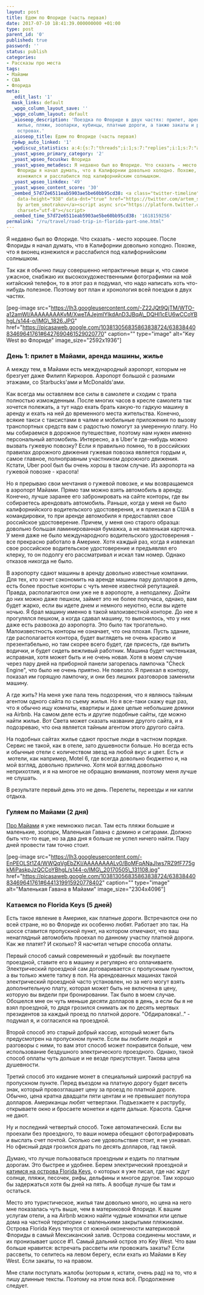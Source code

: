 ```yaml
---
layout: post
title: Едем по Флориде (часть первая)
date: 2017-07-10 18:41:39.000000000 +01:00
type: post
parent_id: '0'
published: true
password: ''
status: publish
categories:
- Рассказы про места
tags:
- Майами
- США
- Флорида
meta:
  _edit_last: '1'
  mask_links: default
  _wpgo_column_layout_save: ''
  _wpgo_column_layout: default
  _aioseop_description: 'Поездка по Флориде в двух частях: прилет, аренда машины,
    жилье, пляжи, зоопарки, кубинцы, платные дороги, а также закаты и рассветы на
    островах.'
  _aioseop_title: Едем по Флориде (часть первая)
  rp4wp_auto_linked: '1'
  _wpdiscuz_statistics: a:4:{s:7:"threads";i:1;s:7:"replies";i:1;s:7:"authors";i:2;s:14:"recent_authors";a:2:{i:0;O:8:"stdClass":3:{s:20:"comment_author_email";s:25:"artem.smotrakov@gmail.com";s:14:"comment_author";s:5:"artem";s:7:"user_id";s:1:"1";}i:1;O:8:"stdClass":3:{s:20:"comment_author_email";s:19:"M-m-miracle@mail.ru";s:14:"comment_author";s:14:"Надежда";s:7:"user_id";s:1:"0";}}}
  _yoast_wpseo_primary_category: '2'
  _yoast_wpseo_focuskw: Флорида
  _yoast_wpseo_metadesc: Я недавно был во Флориде. Что сказать - место хорошее. После
    Флориды я начал думать, что в Калифорнии довольно холодно. Похоже, что я вконец
    изнежился и расслабился под калифорнийским солнышком.
  _yoast_wpseo_linkdex: '49'
  _yoast_wpseo_content_score: '30'
  _oembed_57d72e6511eab5903ae5be60bb95cd38: <a class="twitter-timeline" data-width="625"
    data-height="938" data-dnt="true" href="https://twitter.com/artem_smotrakov?ref_src=twsrc%5Etfw">Tweets
    by artem_smotrakov</a><script async src="https://platform.twitter.com/widgets.js"
    charset="utf-8"></script>
  _oembed_time_57d72e6511eab5903ae5be60bb95cd38: '1618159256'
permalink: "/ru/travel/road-trip-in-florida-part-one.html"
---
```

Я недавно был во Флориде. Что сказать - место хорошее. После Флориды я начал думать, что в Калифорнии довольно холодно. Похоже, что я вконец изнежился и расслабился под калифорнийским солнышком.

Так как я обычно пишу совершенно непрактичные вещи и, что самое ужасное, снабжаю их высокохудожественными фотографиями на мой китайский телефон, то в этот раз я подумал, что надо написать хоть что-нибудь полезное. Поэтому вот план и хронология всей поездки в двух частях.

[peg-image src="https://lh3.googleusercontent.com/-Z22JQt9QjTM/WTO-a12amWI/AAAAAAAAKyM/XweTAJejmIYlkdAnD3JBqA\_DQHI1cEU6wCCoYBhgL/s144-o/IMG\_1826.JPG" href="https://picasaweb.google.com/103813056835863838724/6383844083469641761#6427690461529020770" caption="" type="image" alt="Key West во Флориде" image\_size="2592x1936"]  
<!--more-->

### День 1: прилет в Майами, аренда машины, жилье

А между тем, в Майами есть международный аэропорт, которым не брезгует даже Филипп Киркоров. Аэропорт большой с разными этажами, со Starbucks'ами и McDonalds'ами.

Как всегда мы оставляем все силы в самолете и сходим с трапа полностью изможденным. После многих часов в кресле самолета так хочется полежать, а тут надо ехать брать какую-то гадкую машину в аренду и ехать на ней до временного места жительства. Конечно, всякие такси с таксистами в чалме и мобильные приложения по вызову транспортных средств вам с радостью помогут за умеренную плату. Но мы собираемся в дорожное путешествие, поэтому нам нужен именно персональный автомобиль. Интересно, а в Uber'е где-нибудь можно вызвать гужевую повозку? Если я правильно помню, то в российских правилах дорожного движения гужевая повозка является гордым и, самое главное, полноправным участником дорожного движения. Кстати, Uber pool был бы очень хорош в таком случае. Из аэропорта на гужевой повозке - красота!

Но я прерываю свои мечтания о гужевой повозке, и мы возвращаемся в аэропорт Майами. Прямо там можно взять автомобиль в аренду. Конечно, лучше заранее его забронировать на сайте конторы, где вы собираетесь арендовать автомобиль. Раньше, когда у меня не было калифорнийского водительского удостоверения, и я приезжал в США в командировки, то при аренде автомобиля я предоставлял свое российское удостоверение. Причем, у меня оно старого образца: довольно большая ламинированная бумажка, а не маленькая карточка. У меня даже не было международного водительского удостоверения - все прекрасно работало в Америке. Хотя каждый раз, когда я извлекал свое российское водительское удостоверение и предъявлял его клерку, то он подолгу его рассматривал и искал там номер. Однако отказов никогда не было.

В аэропорту сдают машины в аренду довольно известные компании. Для тех, кто хочет сэкономить на аренде машины пару долларов в день, есть более простые конторы с чуть менее известной репутацией. Правда, располагаются они уже не в аэропорте, а неподалеку. Дойти до них можно даже пешком, займет это не более получаса, однако, вам будет жарко, если вы идете днем и немного неуютно, если вы идете ночью. Я брал машину именно в такой малоизвестной конторе. До нее я прогулялся пешком, а когда сдавал машину, то выяснилось, что у них даже есть развозка до аэропорта. Это было так трогательно. Малоизвестность конторы не означает, что она плохая. Пусть здание, где располагается контора, будет выглядеть не очень красиво и презентабельно, но там скорее всего будет, где присесть, где выпить водички, и будет сидеть вежливый работник. Машина будет чистенькая, исправная, хотя может быть и не очень новая. Хотя в моем случае через пару дней на приборной панели загорелась лампочка "Check Engine", что было не очень приятно. Не повезло. Я приехал в контору, показал им горящую лампочку, и они без лишних разговоров заменили машину.

А где жить? На меня уже пала тень подозрения, что я являюсь тайным агентом одного сайта по съему жилья. Но я все-таки скажу еще раз, что я обычно ищу комнаты, квартиры и даже целые небольшие домики на Airbnb. На самом деле есть и другие подобные сайты, где можно найти жилье. Вот Света может сказать название другого сайта, и я подозреваю, что она является тайным агентом этого другого сайта.

На подобных сайтах жилье сдают простые люди в частном порядке. Сервис не такой, как в отеле, зато душевности больше. Но всегда есть и обычные отели с количеством звезд на любой вкус и цвет. Есть и &nbsp;мотели, как например, Мotel 6, где всегда довольно бюджетно и, на мой взгляд, довольно прилично. Хотя мой взгляд довольно неприхотлив, и я на многое не обращаю внимания, поэтому меня лучше не слушать.

В результате первый день это не день. Перелеты, переезды и ни капли отдыха.

### Гуляем по Майами (2 дня)

[Про Майами](/travel/miami.html) я уже немножко писал. Там есть пляжи большие и маленькие, зоопарк, Маленькая Гавана с домино и сигарами. Должно быть что-то еще, но за два дня я больше не успел ничего найти. Пару дней провести там точно стоит.

[peg-image src="https://lh3.googleusercontent.com/-EnPEOLSt1Z4/WWQqVgEbZKI/AAAAAAAALv0/BoMFqANaJIws7RZ9fF775gkMiPaskpJzQCCoYBhgL/s144-o/IMG\_20170505\_131108.jpg" href="https://picasaweb.google.com/103813056835863838724/6383844083469641761#6441319915920778402" caption="" type="image" alt="Маленькая Гавана в Майами" image\_size="2304x4096"]

### Катаемся по Florida&nbsp;Keys (5 дней)

Есть такое явление в Америке, как платные дороги. Встречаются они по всей стране, но во Флориде их особенно любят. Работает это так. На шоссе ставится пропускной пункт, на котором отмечают, что ваш ненаглядный автомобиль проехал по данному участку платной дороги. Как же платят? И сколько? Я насчитал четыре способа оплаты.

Первый способ самый современный и удобный: вы покупаете проездной, ставите его в машину и регулярно его оплачиваете. Электрический проездной сам договаривается с пропускным пунктом, а вы только жмете тапку в пол. На арендованных машинах такой электрический проездной часто установлен, но за него могут взять дополнительную плату, которая может быть не включена в цену, которую вы видели при бронировании. Так было в моем случае. Обошелся мне он чуть меньше десяти долларов в день, а если бы я не взял проездной, то дядя грозился снимать аж по десять мертвых президентов за каждый проезд по платной дороге. "Обдираловка!.." - подумал я, и согласился на проездной.

Второй способ это старый добрый кассир, который может быть предусмотрен на пропускном пункте. Если вы любите людей и разговоры с ними, то вам этот способ может понравится больше, чем использование бездушного электрического проездного. Однако, такой способ оплаты чуть дольше и не везде присутствует. Такова цена душевности.

Третий способ это кидание монет в специальный широкий раструб на пропускном пункте. Перед въездом на платную дорогу будет висеть знак, который провозглашает цену за проезд по платной дороге. Обычно, цена кратна двадцати пяти центам и не превышает полутора долларов. Американцы любят четвертаки. Подъезжаете к раструбу, открываете окно и бросаете монетки и едете дальше. Красота. Сдачи не дают.

Ну и последний четвертый способ. Тоже автоматический. Если вы проехали без проездного, то ваши номера обещают сфотографировать и выслать счет почтой. Сколько сие удовольствие стоит, я не узнавал. Но офисный дядя грозился драть по десять долларов, гад такой.

Думаю, что лучше пользоваться проездным и ездить по платным дорогам. Это быстрее и удобнее. Берем электрический проездной и [катимся на острова Florida Keys](/travel/florida-keys.html), о которых я уже писал, где нас ждут солнце, пляжи, песочек, рифы, дельфины и многое другое. Там хорошо бы задержаться хотя бы дней на пять. А вообще лучше бы там и остаться.

Место это туристическое, жилья там довольно много, но цена на него мне показалась чуть выше, чем в материковой Флориде. К вашим услугам отели, а на Airbnb можно найти чудные комнатки или целые дома на частной территории с маленькими закрытыми пляжиками. Острова Florida Keys тянутся от южной оконечности материковой Флориды в самый Мексиканский залив. Острова соединены мостами, и их пронизывает шоссе #1. Самый дальний остров это Key West. Что вам больше нравится: встречать рассветы или провожать закаты? Если рассветы, то селитесь на левом берегу, если ехать из Майами в Key West. Если закаты, то на правом.

Мне стали поступать жалобы (которым я, кстати, очень рад) на то, что я пишу длинные тексты. Поэтому на этом пока всё. Продолжение следует.

